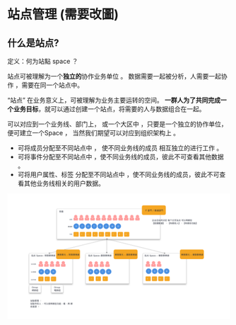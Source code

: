# 站点管理 \(需要改圖\)

## 什么是站点?

定义：何为站點 space ？

站点可被理解为一个**独立的**协作业务单位 。 数据需要一起被分析，人需要一起协作 ，需要在同一个站点中。

“站点” 在业务意义上，可被理解为业务主要运转的空间。 **一群人为了共同完成一个业务目标**，就可以通过创建一个站点，将需要的人与数据组合在一起。

可以对应到一个业务线、部门上， 或一个大区中 ，只要是一个独立的协作单位，便可建立一个Space ， 当然我们期望可以对应到组织架构上 。



* 可将成员分配至不同站点中 ， 使不同业务线的成员 相互独立的进行工作 。
* 可将事件分配至不同站点中 ，使不同业务线的成员，彼此不可查看其他数据 。
* 可将用户属性、标签 分配至不同站点中 ，使不同业务线的成员，彼此不可查看其他业务线相关的用户数据。

![](../../../.gitbook/assets/1211.png)

#### 



